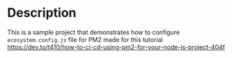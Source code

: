 # Description

This is a sample project that demonstrates how to configure `ecosystem.config.js` file for PM2 made for this tutorial 
https://dev.to/t410/how-to-ci-cd-using-pm2-for-your-node-js-project-404f